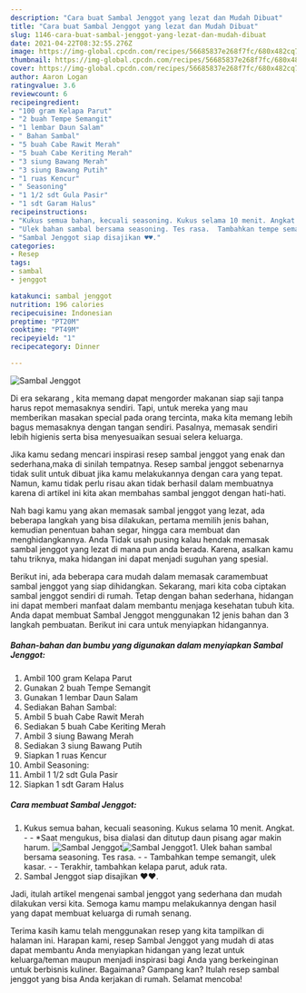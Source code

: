 ```yaml
---
description: "Cara buat Sambal Jenggot yang lezat dan Mudah Dibuat"
title: "Cara buat Sambal Jenggot yang lezat dan Mudah Dibuat"
slug: 1146-cara-buat-sambal-jenggot-yang-lezat-dan-mudah-dibuat
date: 2021-04-22T08:32:55.276Z
image: https://img-global.cpcdn.com/recipes/56685837e268f7fc/680x482cq70/sambal-jenggot-foto-resep-utama.jpg
thumbnail: https://img-global.cpcdn.com/recipes/56685837e268f7fc/680x482cq70/sambal-jenggot-foto-resep-utama.jpg
cover: https://img-global.cpcdn.com/recipes/56685837e268f7fc/680x482cq70/sambal-jenggot-foto-resep-utama.jpg
author: Aaron Logan
ratingvalue: 3.6
reviewcount: 6
recipeingredient:
- "100 gram Kelapa Parut"
- "2 buah Tempe Semangit"
- "1 lembar Daun Salam"
- " Bahan Sambal"
- "5 buah Cabe Rawit Merah"
- "5 buah Cabe Keriting Merah"
- "3 siung Bawang Merah"
- "3 siung Bawang Putih"
- "1 ruas Kencur"
- " Seasoning"
- "1 1/2 sdt Gula Pasir"
- "1 sdt Garam Halus"
recipeinstructions:
- "Kukus semua bahan, kecuali seasoning. Kukus selama 10 menit. Angkat.  *Saat mengukus, bisa dialasi dan ditutup daun pisang agar makin harum."
- "Ulek bahan sambal bersama seasoning. Tes rasa.  Tambahkan tempe semangit, ulek kasar.  Terakhir, tambahkan kelapa parut, aduk rata."
- "Sambal Jenggot siap disajikan ♥️♥️."
categories:
- Resep
tags:
- sambal
- jenggot

katakunci: sambal jenggot 
nutrition: 196 calories
recipecuisine: Indonesian
preptime: "PT20M"
cooktime: "PT49M"
recipeyield: "1"
recipecategory: Dinner

---
```



![Sambal Jenggot](https://img-global.cpcdn.com/recipes/56685837e268f7fc/680x482cq70/sambal-jenggot-foto-resep-utama.jpg)

Di era  sekarang , kita memang dapat mengorder makanan siap saji tanpa harus repot memasaknya sendiri. Tapi, untuk mereka yang mau memberikan masakan special pada orang tercinta, maka kita memang lebih bagus memasaknya dengan tangan sendiri. Pasalnya, memasak sendiri lebih higienis serta bisa menyesuaikan sesuai selera keluarga.

Jika kamu sedang mencari inspirasi resep sambal jenggot yang enak dan sederhana,maka di sinilah tempatnya. Resep sambal jenggot  sebenarnya tidak sulit untuk dibuat jika kamu melakukannya dengan cara yang tepat. Namun, kamu tidak perlu risau akan tidak berhasil dalam membuatnya 
karena di artikel ini kita akan membahas sambal jenggot dengan hati-hati.  



Nah bagi kamu yang akan memasak sambal jenggot yang lezat, ada beberapa langkah yang bisa dilakukan, pertama memilih jenis bahan, kemudian penentuan bahan segar, hingga cara membuat dan menghidangkannya. Anda Tidak usah pusing kalau hendak memasak sambal jenggot yang lezat di mana pun anda berada. Karena, asalkan kamu  tahu triknya, maka hidangan ini dapat menjadi suguhan yang spesial.

Berikut ini, ada beberapa cara mudah dalam memasak caramembuat sambal jenggot yang siap dihidangkan. Sekarang, mari kita coba ciptakan sambal jenggot sendiri di rumah. Tetap dengan bahan sederhana, hidangan ini dapat memberi manfaat dalam membantu menjaga kesehatan tubuh kita. Anda dapat membuat Sambal Jenggot menggunakan 12 jenis bahan dan 3 langkah pembuatan. Berikut ini cara untuk menyiapkan hidangannya.

<!--inarticleads1-->

##### Bahan-bahan dan bumbu yang digunakan dalam menyiapkan Sambal Jenggot:

1. Ambil 100 gram Kelapa Parut
1. Gunakan 2 buah Tempe Semangit
1. Gunakan 1 lembar Daun Salam
1. Sediakan  Bahan Sambal:
1. Ambil 5 buah Cabe Rawit Merah
1. Sediakan 5 buah Cabe Keriting Merah
1. Ambil 3 siung Bawang Merah
1. Sediakan 3 siung Bawang Putih
1. Siapkan 1 ruas Kencur
1. Ambil  Seasoning:
1. Ambil 1 1/2 sdt Gula Pasir
1. Siapkan 1 sdt Garam Halus




<!--inarticleads2-->

##### Cara membuat Sambal Jenggot:

1. Kukus semua bahan, kecuali seasoning. Kukus selama 10 menit. Angkat. -  - *Saat mengukus, bisa dialasi dan ditutup daun pisang agar makin harum.
<img src="https://img-global.cpcdn.com/steps/0b3a7c01a235443a/160x128cq70/sambal-jenggot-langkah-memasak-1-foto.jpg" alt="Sambal Jenggot"><img src="https://img-global.cpcdn.com/steps/2c106d57fda8d7df/160x128cq70/sambal-jenggot-langkah-memasak-1-foto.jpg" alt="Sambal Jenggot">1. Ulek bahan sambal bersama seasoning. Tes rasa. -  - Tambahkan tempe semangit, ulek kasar. -  - Terakhir, tambahkan kelapa parut, aduk rata.
1. Sambal Jenggot siap disajikan ♥️♥️.




Jadi, itulah artikel mengenai  sambal jenggot  yang sederhana dan mudah dilakukan versi kita. Semoga kamu mampu melakukannya dengan hasil yang dapat membuat keluarga di rumah senang. 

Terima kasih kamu telah menggunakan resep yang kita tampilkan di halaman ini. Harapan kami, resep  Sambal Jenggot yang mudah di atas dapat membantu Anda menyiapkan hidangan yang lezat untuk keluarga/teman maupun menjadi inspirasi bagi Anda yang berkeinginan untuk berbisnis kuliner. Bagaimana? Gampang kan? Itulah resep sambal jenggot yang bisa Anda kerjakan di rumah. Selamat mencoba!

